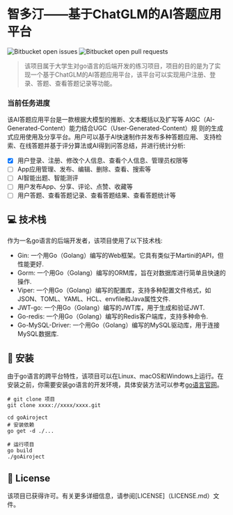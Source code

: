 # 智多汀——基于ChatGLM的AI答题应用平台

![Bitbucket open issues](https://img.shields.io/bitbucket/issues/iuricode/README-template?style=for-the-badge)
![Bitbucket open pull requests](https://img.shields.io/bitbucket/pr-raw/iuricode/README-template?style=for-the-badge)

[//]: # (<img src="imagem.png" alt="Exemplo imagem">)

> 该项目属于大学生对go语言的后端开发的练习项目，项目的目的是为了实现一个基于ChatGLM的AI答题应用平台，该平台可以实现用户注册、登录、答题、查看答题记录等功能。

### 当前任务进度

该AI答题应用平台是一款根据大模型的推断、文本概括以及扩写等
AIGC（AI-Generated-Content）能力结合UGC（User-Generated-Content）规
则的生成式应用使用及分享平台。用户可以基于AI快速制作并发布多种答题应用、
支持检索、在线答题并基于评分算法或AI得到问答总结，并进行统计分析:

- [x] 用户登录、注册、修改个人信息、查看个人信息、管理员权限等
- [ ] App应用管理、发布、编辑、删除、查看、搜索等
- [ ] AI智能出题、智能测评
- [ ] 用户发布App、分享、评论、点赞、收藏等
- [ ] 用户答题、查看答题记录、查看答题结果、查看答题统计等

## 💻 技术栈

作为一名go语言的后端开发者，该项目使用了以下技术栈:

- Gin: 一个用Go（Golang）编写的Web框架。它具有类似于Martini的API，但性能更好.
- Gorm: 一个用Go（Golang）编写的ORM库，旨在对数据库进行简单且快速的操作.
- Viper: 一个用Go（Golang）编写的配置库，支持多种配置文件格式，如JSON、TOML、YAML、HCL、envfile和Java属性文件.
- JWT-go: 一个用Go（Golang）编写的JWT库，用于生成和验证JWT.
- Go-redis: 一个用Go（Golang）编写的Redis客户端库，支持多种命令.
- Go-MySQL-Driver: 一个用Go（Golang）编写的MySQL驱动库，用于连接MySQL数据库.

## 🚀 安装

由于go语言的跨平台特性，该项目可以在Linux、macOS和Windows上运行。在安装之前，你需要安装go语言的开发环境，具体安装方法可以参考[go语言官网](https://golang.org/doc/install)。

```
# git clone 项目
git clone xxxx://xxxx/xxxx.git
```
```
cd goAiroject
# 安装依赖
go get -d ./...
```
```
# 运行项目
go build
./goAiroject
```


## 📝 License

该项目已获得许可。有关更多详细信息，请参阅[LICENSE]（LICENSE.md）文件。
